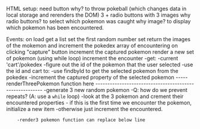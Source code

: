HTML setup: 
need button 
    why? to throw pokeball (which changes data in local storage and rerenders the DOM)
3 + radio buttons with 3 images
    why radio buttons? to select which pokemon was caught
    why image? to display which pokemon has been encountered. 

Events:
on load
    get a list 
    set the first random number set
    return the images of the mokemon and increment the pokedex array of encountering
on clicking "capture" button
    increment the captured pokemon 
    render a new set of pokemon (using while loop)
    increment the encounter
    -get:
        -current 'cart'/pokedex
        -figure out the id of the pokemon that the user selected
    -use the id and cart to:
        -use findbyId to get the selected pokemon from the pokedex
        -increment the captured property of the selected pokemon
-----renderThreePokemon function here
        --------------------------------------------------------
    -generate 3 new random pokemon
        -Q: how do we prevent repeats? (A: use a `while` loop)
    -look at the 3 pokemon and crement their encountered properties
        - if this is the first time we encounter the pokemon, initialize a new item
        -otherwise just increment the encountered. 

        -render3 pokemon function can replace below line 
